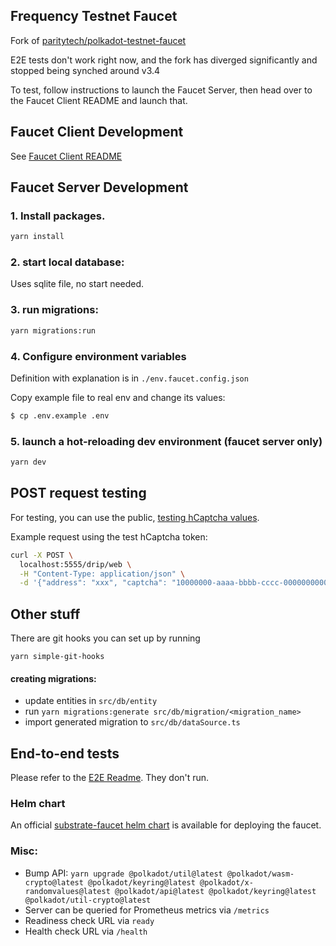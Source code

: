 ## Frequency Testnet Faucet

Fork of [paritytech/polkadot-testnet-faucet](https://github.com/paritytech/polkadot-testnet-faucet)

E2E tests don't work right now, and the fork has diverged significantly and stopped being synched around v3.4

To test, follow instructions to launch the Faucet Server, then head over to the Faucet Client README and launch that.

## Faucet Client Development

See [Faucet Client README](https://github.com/frequency-chain/testnet-faucet/blob/main/client/README.md)

## Faucet Server Development

### 1. Install packages.

```bash
yarn install
```

### 2. start local database:

Uses sqlite file, no start needed.

### 3. run migrations:

```bash
yarn migrations:run
```

### 4. Configure environment variables

Definition with explanation is in `./env.faucet.config.json`

Copy example file to real env and change its values:

```bash
$ cp .env.example .env
```

### 5. launch a hot-reloading dev environment (faucet server only)

```bash
yarn dev
```

## POST request testing

For testing, you can use the public, [testing hCaptcha values](https://docs.hcaptcha.com/#integration-testing-test-keys).

Example request using the test hCaptcha token:

```bash
curl -X POST \
  localhost:5555/drip/web \
  -H "Content-Type: application/json" \
  -d '{"address": "xxx", "captcha": "10000000-aaaa-bbbb-cccc-000000000001"}'
```

## Other stuff

There are git hooks you can set up by running

```shell
yarn simple-git-hooks
```

#### creating migrations:

- update entities in `src/db/entity`
- run `yarn migrations:generate src/db/migration/<migration_name>`
- import generated migration to `src/db/dataSource.ts`

## End-to-end tests

Please refer to the [E2E Readme](./e2e/README.md). They don't run.

### Helm chart

An official [substrate-faucet helm chart](https://github.com/paritytech/helm-charts/tree/main/charts/substrate-faucet) is available for deploying the faucet.

### Misc:

- Bump API: `yarn upgrade @polkadot/util@latest @polkadot/wasm-crypto@latest @polkadot/keyring@latest @polkadot/x-randomvalues@latest @polkadot/api@latest @polkadot/keyring@latest @polkadot/util-crypto@latest`
- Server can be queried for Prometheus metrics via `/metrics`
- Readiness check URL via `ready`
- Health check URL via `/health`
